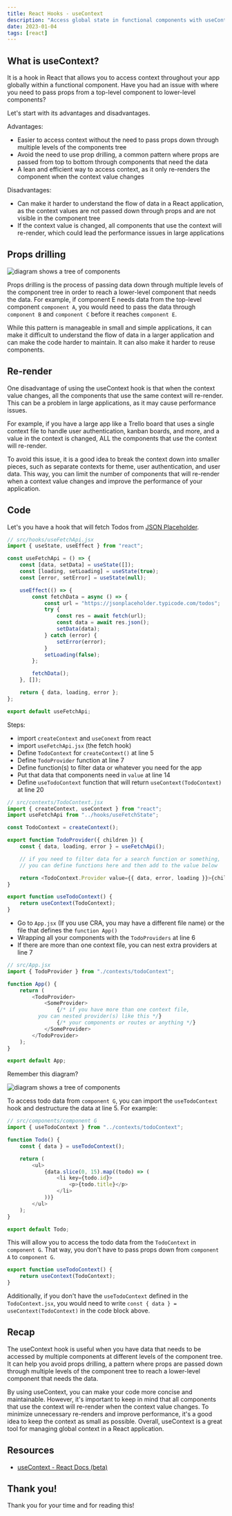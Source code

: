 ```yaml
---
title: React Hooks - useContext
description: "Access global state in functional components with useContext hook in React 16.8. Avoid prop drilling & consume context efficiently."
date: 2023-01-04
tags: [react]
---
```


## What is useContext?

It is a hook in React that allows you to access context throughout your app globally within a functional component. Have you had an issue with where you need to pass props from a top-level component to lower-level components?

Let's start with its advantages and disadvantages.

Advantages:

- Easier to access context without the need to pass props down through multiple levels of the components tree
- Avoid the need to use prop drilling, a common pattern where props are passed from top to bottom through components that need the data
- A lean and efficient way to access context, as it only re-renders the component when the context value changes

Disadvantages:

- Can make it harder to understand the flow of data in a React application, as the context values are not passed down through props and are not visible in the component tree
- If the context value is changed, all components that use the context will re-render, which could lead the performance issues in large applications

## Props drilling

<img src="https://user-images.githubusercontent.com/35031228/210663654-ce79c986-a04c-4e34-964d-42053f8ec6be.png" alt="diagram shows a tree of components">

Props drilling is the process of passing data down through multiple levels of the component tree in order to reach a lower-level component that needs the data. For example, if component E needs data from the top-level component `component A`, you would need to pass the data through `component B` and `component C` before it reaches `component E`.

While this pattern is manageable in small and simple applications, it can make it difficult to understand the flow of data in a larger application and can make the code harder to maintain. It can also make it harder to reuse components.

## Re-render

One disadvantage of using the useContext hook is that when the context value changes, all the components that use the same context will re-render. This can be a problem in large applications, as it may cause performance issues.

For example, if you have a large app like a Trello board that uses a single context file to handle user authentication, kanban boards, and more, and a value in the context is changed, ALL the components that use the context will re-render.

To avoid this issue, it is a good idea to break the context down into smaller pieces, such as separate contexts for theme, user authentication, and user data. This way, you can limit the number of components that will re-render when a context value changes and improve the performance of your application.

## Code

Let's you have a hook that will fetch Todos from [JSON Placeholder](https://jsonplaceholder.typicode.com/todos).

```js showLineNumbers
// src/hooks/useFetchApi.jsx
import { useState, useEffect } from "react";

const useFetchApi = () => {
	const [data, setData] = useState([]);
	const [loading, setLoading] = useState(true);
	const [error, setError] = useState(null);

	useEffect(() => {
		const fetchData = async () => {
			const url = "https://jsonplaceholder.typicode.com/todos";
			try {
				const res = await fetch(url);
				const data = await res.json();
				setData(data);
			} catch (error) {
				setError(error);
			}
			setLoading(false);
		};

		fetchData();
	}, []);

	return { data, loading, error };
};

export default useFetchApi;
```

Steps:

- import `createContext` and `useConext` from react
- import `useFetchApi.jsx` (the fetch hook)
- Define `TodoContext` for `createContext()` at line 5
- Define `TodoProvider` function at line 7
- Define function(s) to filter data or whatever you need for the app
- Put that data that components need in `value` at line 14
- Define `useTodoContext` function that will return `useContext(TodoContext)` at line 20

```js showLineNumbers
// src/contexts/TodoContext.jsx
import { createContext, useContext } from "react";
import useFetchApi from "../hooks/useFetchState";

const TodoContext = createContext();

export function TodoProvider({ children }) {
	const { data, loading, error } = useFetchApi();

	// if you need to filter data for a search function or something,
	// you can define functions here and then add to the value below

	return <TodoContext.Provider value={{ data, error, loading }}>{children}</TodoContext.Provider>;
}

export function useTodoContext() {
	return useContext(TodoContext);
}
```

- Go to `App.jsx` (If you use CRA, you may have a different file name) or the file that defines the `function App()`
- Wrapping all your components with the `TodoProviders` at line 6
- If there are more than one context file, you can nest extra providers at line 7

```js showLineNumbers
// src/App.jsx
import { TodoProvider } from "./contexts/todoContext";

function App() {
	return (
		<TodoProvider>
			<SomeProvider>
				{/* if you have more than one context file, 
          you can nested provider(s) like this */}
				{/* your components or routes or anything */}
			</SomeProvider>
		</TodoProvider>
	);
}

export default App;
```

Remember this diagram?

<img src="https://user-images.githubusercontent.com/35031228/210663654-ce79c986-a04c-4e34-964d-42053f8ec6be.png" alt="diagram shows a tree of components">

To access todo data from `component G`, you can import the `useTodoContext` hook and destructure the data at line 5. For example:

```js showLineNumbers
// src/components/component G
import { useTodoContext } from "../contexts/todoContext";

function Todo() {
	const { data } = useTodoContext();

	return (
		<ul>
			{data.slice(0, 15).map((todo) => (
				<li key={todo.id}>
					<p>{todo.title}</p>
				</li>
			))}
		</ul>
	);
}

export default Todo;
```

This will allow you to access the todo data from the `TodoContext` in `component G`. That way, you don't have to pass props down from `component A` to `component G`.

```js
export function useTodoContext() {
	return useContext(TodoContext);
}
```

Additionally, if you don't have the `useTodoContext` defined in the `TodoContext.jsx`, you would need to write `const { data } = useContext(TodoContext)` in the code block above.

## Recap

The useContext hook is useful when you have data that needs to be accessed by multiple components at different levels of the component tree. It can help you avoid props drilling, a pattern where props are passed down through multiple levels of the component tree to reach a lower-level component that needs the data.

By using useContext, you can make your code more concise and maintainable. However, it's important to keep in mind that all components that use the context will re-render when the context value changes. To minimize unnecessary re-renders and improve performance, it's a good idea to keep the context as small as possible. Overall, useContext is a great tool for managing global context in a React application.

## Resources

- [useContext - React Docs (beta)](https://beta.reactjs.org/reference/react/useContext)

## Thank you!

Thank you for your time and for reading this!
